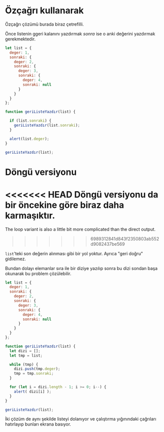 # Özçağrı kullanarak

Özçağrı çözümü burada biraz çetrefilli.

Önce listenin ggeri kalanını yazdırmak *sonra* ise o anki değerini yazdırmak gerekmektedir.


```js run
let list = {
  deger: 1,
  sonraki: {
    deger: 2,
    sonraki: {
      deger: 3,
      sonraki: {
        deger: 4,
        sonraki: null
      }
    }
  }
};

function geriListeYazdır(list) {

  if (list.sonraki) {
    geriListeYazdır(list.sonraki);
  }

  alert(list.deger);
}

geriListeYazdır(list);
```

# Döngü versiyonu

<<<<<<< HEAD
Döngü versiyonu da bir öncekine göre biraz daha karmaşıktır.
=======
The loop variant is also a little bit more complicated than the direct output.
>>>>>>> 6989312841d843f2350803ab552d9082437be569

`list`'teki son değerin alınması gibi bir yol yoktur. Ayrıca "geri doğru" gidilemez.

Bundan dolayı elemanlar sıra ile bir diziye yazılıp sonra bu dizi sondan başa okunarak bu problem çözülebilir.

```js run
let list = {
  deger: 1,
  sonraki: {
    deger: 2,
    sonraki: {
      deger: 3,
      sonraki: {
        deger: 4,
        sonraki: null
      }
    }
  }
};

function geriListeYazdır(list) {
  let dizi = [];
  let tmp = list;

  while (tmp) {
    dizi.push(tmp.deger);
    tmp = tmp.sonraki;
  }

  for (let i = dizi.length - 1; i >= 0; i--) {
    alert( dizi[i] );
  }
}

geriListeYazdır(list);
```

İki çözüm de aynı şekilde listeyi dolanıyor ve çalıştırma yığınındaki çağrıları hatırlayıp bunları ekrana basıyor.